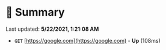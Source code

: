 # 📖 Summary
Last updated: **5/22/2021, 1:21:08 AM**

- `GET` [https://google.com](https://google.com) - **Up** (108ms)
